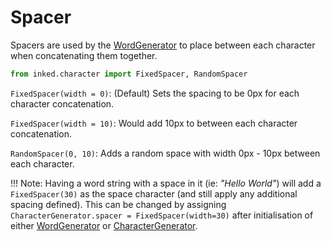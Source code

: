 # Spacer

Spacers are used by the [WordGenerator](WordGenerator.md) to place between each character when concatenating them together.

``` python
from inked.character import FixedSpacer, RandomSpacer
```

`FixedSpacer(width = 0)`: (Default) Sets the spacing to be 0px for each character concatenation.

`FixedSpacer(width = 10)`: Would add 10px to between each character concatenation.

`RandomSpacer(0, 10)`: Adds a random space with width 0px - 10px between each character.

!!! Note:
    Having a word string with a space in it (ie: *"Hello World"*) will add a `FixedSpacer(30)` as the space character (and still apply any additional spacing defined). This can be changed by assigning `CharacterGenerator.spacer = FixedSpacer(width=30)` after initialisation of either [WordGenerator](WordGenerator.md) or [CharacterGenerator](CharacterGenerator.md).

